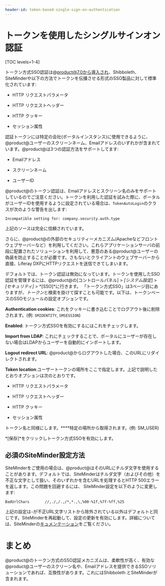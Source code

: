 ```yaml
---
header-id: token-based-single-sign-on-authentication
---
```


# トークンを使用したシングルサインオン認証

[TOC levels=1-4]

トークン方式SSO認証は@product@7.0から導入され、Shibboleth、 SiteMinderや以下の方法でトークンを伝播させる形式のSSO製品に対して標準化されています:

- HTTP リクエストパラメータ

- HTTP リクエストヘッダー

- HTTP クッキー

- セッション属性

認証トークンには特定の会社(ポータルインスタンス)に使用できるように、@product@ユーザーのスクリーンネーム、Emailアドレスのいずれかが含まれています。@product@は3つの認証方法をサポートしてます:

- Emailアドレス
- スクリーンネーム

- ユーザーID


@product@のトークン認証は、Emailアドレスとスクリーン名のみをサポートしているのでご注意ください。トークンを利用した認証を試みた際に、ポータルがユーザーIDを使用するように設定されている場合は、`TokenAutoLogin`のクラスが次のような警告を出します:

    Incompatible setting for: company.security.auth.type

上記のソースは完全に信頼されています。

さらに、@product@の外部のセキュリティーメカニズム(Apacheなどフロントウェブサーバーなど）を利用してください。これらアプリケーションサーバの前段に配置されたソリューションを利用して、悪意のある@product@ユーザーの偽装を防止することが必要です。さもないとクライアントのウェブサーバーから直接、Liferay DXPにHTTPリクエストを送信できてしまいます。

デフォルトでは、トークン認証は無効になっています。トークンを使用したSSO認証を管理するには、@product@の[コントロールパネル] > *[システム設定]* > *[セキュリティ]* > *[SSO]*に行きます。
「トークン方式SSO」は3ページ目にありますが、*トークン*と検索を掛けて探すことも可能です。以下は、トークンベースのSSOモジュールの設定オプションです。

**Authentication cookies**: これをクッキーに書き込むことでログアウト後に削除されます。(例: `SMIDENTITY`, `SMSESSION`)

**Enabled**: トークン方式SSOを有効にするにはこれをチェックします。

**Import from LDAP**: これにチェックすることで、ポータルにユーザーが存在しない場合はLDAPからユーザーを自動的にインポートします。

**Logout redirect URL**: @product@からログアウトした場合、このURLにリダイレクトされます。

**Token location**:ユーザートークンの場所をここで指定します。上記で説明したとおりオプションは次のとおりです。

- HTTP リクエストパラメータ

- HTTP リクエストヘッダー

- HTTP クッキー

- セッション属性

トークン名と同様にします。****特定の場所から取得されます。(例: SM_USER)

*[保存]*をクリックしトークン方式SSOを有効にします。

## 必須のSiteMinder設定方法

SiteMinderをご使用の場合は、@product@はそのURLにチルダ文字を使用することがあります。デフォルトでは、SiteMinderはチルダ文字（およびその他）を不正な文字として扱い、そのいずれかを含むURLを処理するとHTTP 500エラーを返します。この問題を回避するには、 SiteMinder設定を以下のように変更します:

    BadUrlChars       //,./,/.,/*,*.,\,%00-%1f,%7f-%ff,%25

上記の設定は`~`が不正URL文字リストから除外されている以外はデフォルトと同じです。SiteMinderを再起動して、設定の更新を有効にします。詳細については、SiteMinderの[キュメンテーション](https://support.ca.com/cadocs/0/CA%20SiteMinder%20r6%200%20SP6-ENU/Bookshelf_Files/HTML/index.htm?toc.htm?258201.html)をご覧ください。

# まとめ

@product@のトークン方式のSSO認証メカニズムは、柔軟性が高く、有効な@product@ユーザーのスクリーン名や、Emailアドレスを提供できるSSOソリューションであれば、互換性があります。これにはShibboleth とSiteMinderが含まれます。
